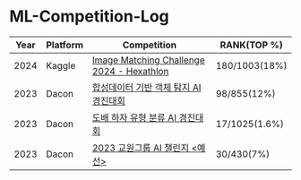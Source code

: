 # ML-Competition-Log

|Year|Platform|Competition|RANK(TOP %)|
  |---|---|------|----|
  |2024|Kaggle|[Image Matching Challenge 2024 - Hexathlon](https://www.kaggle.com/competitions/image-matching-challenge-2024)|180/1003(18%)|
  |2023|Dacon|[합성데이터 기반 객체 탐지 AI 경진대회](https://dacon.io/competitions/official/236107/overview/description)|98/855(12%)|
  |2023|Dacon|[도배 하자 유형 분류 AI 경진대회](Dacon_Hansol_Classification/README.md)|17/1025(1.6%)|
  |2023|Dacon|[2023 교원그룹 AI 챌린지 <예선>](Dacon_KYOWON_OCR/README.md)|30/430(7%)|
